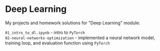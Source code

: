 # Deep Learning 

My projects and homework solutions for "Deep Learning" module:

`01_intro_to_dl.ipynb` - intro to `PyTorch`   
`02-neural-networks-optimization` - implemented a neural network model, training loop, and evaluation function using `PyTorch`    
